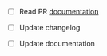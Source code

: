 * [ ] Read PR [documentation](https://github.com/ostis-dev/sc-machine/wiki/Pull-requests)
* [ ] Update changelog
* [ ] Update documentation

